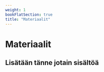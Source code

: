 ```yaml
---
weight: 1
bookFlatSection: true
title: "Materiaalit"
---
```


# Materiaalit

## Lisätään tänne jotain sisältöä